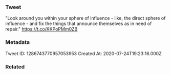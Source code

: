### Tweet
"Look around you within your sphere of influence - like, the direct sphere of influence - and fix the things that announce themselves as in need of repair." https://t.co/KKPoPMm0ZB

### Metadata
Tweet ID: 1286743770957053953
Created At: 2020-07-24T19:23:16.000Z

### Related

